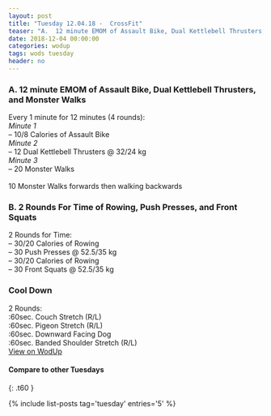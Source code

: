 ```yaml
---
layout: post
title: "Tuesday 12.04.18 -  CrossFit"
teaser: "A.  12 minute EMOM of Assault Bike, Dual Kettlebell Thrusters, and Monster Walks<br/> B.  2 Rounds For Time of Rowing, Push Presses, and Front Squats<br/>  Cool Down"
date: 2018-12-04 00:00:00
categories: wodup
tags: wods tuesday
header: no
---
```



<h3>A.  12 minute EMOM of Assault Bike, Dual Kettlebell Thrusters, and Monster Walks</h3>
Every 1 minute for 12 minutes (4 rounds):<br/><em>Minute 1</em><br/>– 10/8 Calories of Assault Bike<br/><em>Minute 2</em><br/>– 12 Dual Kettlebell Thrusters @ 32/24 kg<br/><em>Minute 3</em><br/>– 20 Monster Walks<br/><br/>10 Monster Walks forwards then walking backwards
<h3>B.  2 Rounds For Time of Rowing, Push Presses, and Front Squats</h3>
2 Rounds for Time:<br/>– 30/20 Calories of Rowing<br/>– 30 Push Presses @ 52.5/35 kg<br/>– 30/20 Calories of Rowing<br/>– 30 Front Squats @ 52.5/35 kg<br/>
<h3> Cool Down</h3>
2 Rounds:<br/>
:60sec. Couch Stretch (R/L)<br/>
:60sec. Pigeon Stretch (R/L)<br/>
:60sec. Downward Facing Dog<br/>
:60sec. Banded Shoulder Stretch (R/L)<br/>
<a href="https://www.wodup.com/gyms/asphodel/wods/11305" target="blank">View on WodUp</a>


#### Compare to other Tuesdays
{: .t60 }

{% include list-posts tag='tuesday' entries='5' %}
